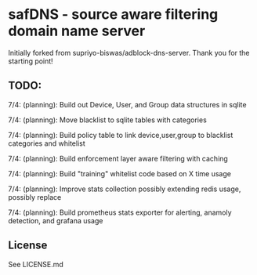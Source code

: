# safDNS - source aware filtering domain name server

Initially forked from supriyo-biswas/adblock-dns-server. Thank you for the starting point!

## TODO:

7/4: (planning): Build out Device, User, and Group data structures in sqlite

7/4: (planning): Move blacklist to sqlite tables with categories

7/4: (planning): Build policy table to link device,user,group to blacklist categories and whitelist

7/4: (planning): Build enforcement layer aware filtering with caching

7/4: (planning): Build "training" whitelist code based on X time usage

7/4: (planning): Improve stats collection possibly extending redis usage, possibly replace

7/4: (planning): Build prometheus stats exporter for alerting, anamoly detection, and grafana usage

## License

See LICENSE.md
